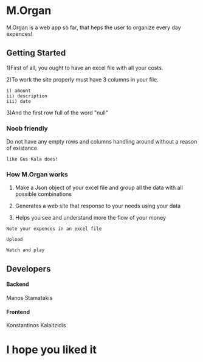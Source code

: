 # M.Organ

M.Organ is a web app so far, that heps the user to organize every day expences!

## Getting Started

1)First of all, you ought to have an excel file with all your costs. 

2)To work the site properly must have 3 columns in your file.

```
i) amount
ii) description
iii) date
```
3)And the first row full of the word "null"

### Noob friendly

Do not have any empty rows and columns handling around without a reason of existance

```
like Gus Kala does!
```

### How M.Organ works

1) Make a Json object of your excel file and group all the data with all possible combinations

2) Generates a web site that response to your needs using your data

3) Helps you see and understand more the flow of your money

```
Note your expences in an excel file

Upload

Watch and play
```

## Developers

#### Backend 
Manos Stamatakis

#### Frontend
Konstantinos Kalaitzidis

# I hope you liked it

